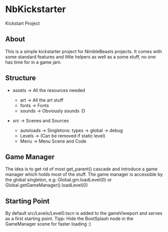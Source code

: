 # NbKickstarter
Kickstart Project


## About
This is a simple kickstarter project for NimbleBeasts projects. It comes with some standard features and little helpers as well as a some stuff, no one has time for in a game jam.

## Structure

- assets -> All the resources needed
  - art -> All the art stuff
  - fonts -> Fonts
  - sounds -> Obviously sounds :D

- src -> Scenes and Sources
  - autoloads -> Singletons: types -> global -> debug
  - Levels -> (Can be removed if static level)
  - Menu -> Menu Scene and Code

## Game Manager
The idea is to get rid of most get_parent() cascade and introduce a game manager which holds most of the stuff. The game manager is accessible by the global singleton, e.g:
Global.gm.loadLevel(0)
or
Global.getGameManager().loadLevel(0)

## Starting Point
By default src/Levels/Level0.tscn is added to the gameViewport and serves as a first starting point.
Tipp: Hide the BootSplash node in the GameManager scene for faster loading :)


